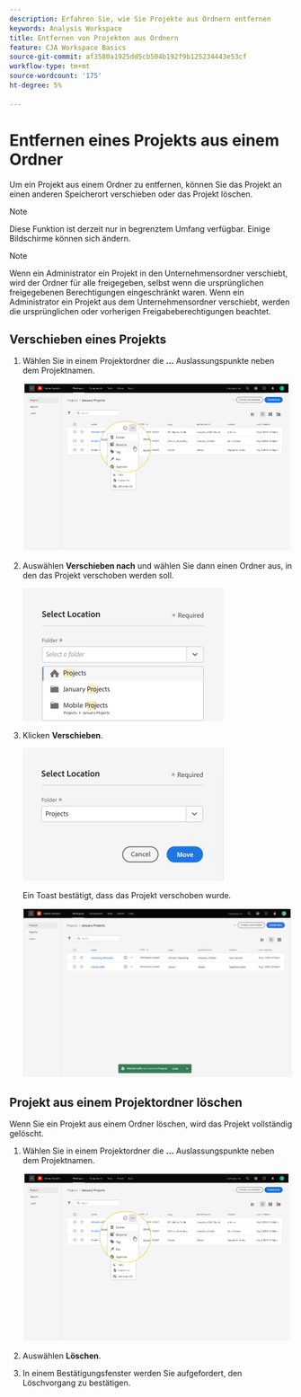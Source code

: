 ```yaml
---
description: Erfahren Sie, wie Sie Projekte aus Ordnern entfernen
keywords: Analysis Workspace
title: Entfernen von Projekten aus Ordnern
feature: CJA Workspace Basics
source-git-commit: af3580a1925dd5cb504b192f9b125234443e53cf
workflow-type: tm+mt
source-wordcount: '175'
ht-degree: 5%

---
```



# Entfernen eines Projekts aus einem Ordner

Um ein Projekt aus einem Ordner zu entfernen, können Sie das Projekt an einen anderen Speicherort verschieben oder das Projekt löschen.

>[!NOTE]
>
>Diese Funktion ist derzeit nur in begrenztem Umfang verfügbar. Einige Bildschirme können sich ändern.

>[!NOTE]
>
>Wenn ein Administrator ein Projekt in den Unternehmensordner verschiebt, wird der Ordner für alle freigegeben, selbst wenn die ursprünglichen freigegebenen Berechtigungen eingeschränkt waren. Wenn ein Administrator ein Projekt aus dem Unternehmensordner verschiebt, werden die ursprünglichen oder vorherigen Freigabeberechtigungen beachtet.

## Verschieben eines Projekts

1. Wählen Sie in einem Projektordner die **...** Auslassungspunkte neben dem Projektnamen.

   ![](/help/analysis-workspace/build-workspace-project/assets/move1.png)

1. Auswählen **Verschieben nach** und wählen Sie dann einen Ordner aus, in den das Projekt verschoben werden soll.

   ![](/help/analysis-workspace/build-workspace-project/assets/move-select-location.png)

1. Klicken **Verschieben**.

   ![](/help/analysis-workspace/build-workspace-project/assets/move-click-move.png)

   Ein Toast bestätigt, dass das Projekt verschoben wurde.

   ![](/help/analysis-workspace/build-workspace-project/assets/move-project-moved.png)

## Projekt aus einem Projektordner löschen

Wenn Sie ein Projekt aus einem Ordner löschen, wird das Projekt vollständig gelöscht.

1. Wählen Sie in einem Projektordner die **...** Auslassungspunkte neben dem Projektnamen.

   ![](/help/analysis-workspace/build-workspace-project/assets/move1.png)

1. Auswählen **Löschen**.

1. In einem Bestätigungsfenster werden Sie aufgefordert, den Löschvorgang zu bestätigen.
